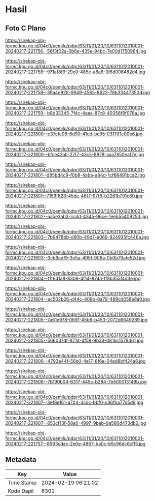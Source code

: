 # Hasil

## Foto C Plano

https://sirekap-obj-formc.kpu.go.id/04c0/pemilu/pdpr/63/11/01/20/10/6311012010001-20240217-221756--56f3f02a-0b6e-435e-94bc-7e00d1750964.jpg

https://sirekap-obj-formc.kpu.go.id/04c0/pemilu/pdpr/63/11/01/20/10/6311012010001-20240217-221758--971af8f9-29e0-485e-a8a6-3f6d008482d4.jpg

https://sirekap-obj-formc.kpu.go.id/04c0/pemilu/pdpr/63/11/01/20/10/6311012010001-20240217-221758--39a4e928-9949-4565-8623-78b33447350d.jpg

https://sirekap-obj-formc.kpu.go.id/04c0/pemilu/pdpr/63/11/01/20/10/6311012010001-20240217-221759--b8b33345-7f4c-4aaa-87c8-49356f8f078a.jpg

https://sirekap-obj-formc.kpu.go.id/04c0/pemilu/pdpr/63/11/01/20/10/6311012010001-20240217-221800--c37cfc06-6d90-41cd-bc95-03111f1c00b6.jpg

https://sirekap-obj-formc.kpu.go.id/04c0/pemilu/pdpr/63/11/01/20/10/6311012010001-20240217-221800--bfce42ab-27f7-43c5-8978-aaa7850eaf7e.jpg

https://sirekap-obj-formc.kpu.go.id/04c0/pemilu/pdpr/63/11/01/20/10/6311012010001-20240217-221801--d85bd4c9-f0b8-4aba-a84d-1cf68491bca2.jpg

https://sirekap-obj-formc.kpu.go.id/04c0/pemilu/pdpr/63/11/01/20/10/6311012010001-20240217-221801--7159f823-45de-46f7-97f6-b2261b791c60.jpg

https://sirekap-obj-formc.kpu.go.id/04c0/pemilu/pdpr/63/11/01/20/10/6311012010001-20240217-221802--aabe3ab3-ccdd-4345-96ce-1eeb55409253.jpg

https://sirekap-obj-formc.kpu.go.id/04c0/pemilu/pdpr/63/11/01/20/10/6311012010001-20240217-221803--7b9478bb-d90b-49d7-a069-824935fc446a.jpg

https://sirekap-obj-formc.kpu.go.id/04c0/pemilu/pdpr/63/11/01/20/10/6311012010001-20240217-221803--3cb9adf9-3e5a-495f-906a-0b0b79afe52d.jpg

https://sirekap-obj-formc.kpu.go.id/04c0/pemilu/pdpr/63/11/01/20/10/6311012010001-20240217-221804--f1f6d1a8-8308-4f14-874a-ff8b355f4d3e.jpg

https://sirekap-obj-formc.kpu.go.id/04c0/pemilu/pdpr/63/11/01/20/10/6311012010001-20240217-221804--ac502b26-d44c-409b-8a79-489cd058e8a0.jpg

https://sirekap-obj-formc.kpu.go.id/04c0/pemilu/pdpr/63/11/01/20/10/6311012010001-20240217-221805--7a61e978-0691-45b6-b453-2072d6649289.jpg

https://sirekap-obj-formc.kpu.go.id/04c0/pemilu/pdpr/63/11/01/20/10/6311012010001-20240217-221805--566037df-871d-4f58-9b33-081bc1578d61.jpg

https://sirekap-obj-formc.kpu.go.id/04c0/pemilu/pdpr/63/11/01/20/10/6311012010001-20240217-221806--4793e44f-56b0-4e17-8f6e-04ed8bf424a8.jpg

https://sirekap-obj-formc.kpu.go.id/04c0/pemilu/pdpr/63/11/01/20/10/6311012010001-20240217-221806--7b190b04-6317-445c-b284-7b500013149b.jpg

https://sirekap-obj-formc.kpu.go.id/04c0/pemilu/pdpr/63/11/01/20/10/6311012010001-20240217-221807--3ef8e161-a704-4cdc-bbf0-c36fba77d5d9.jpg

https://sirekap-obj-formc.kpu.go.id/04c0/pemilu/pdpr/63/11/01/20/10/6311012010001-20240217-221807--853cf13f-58a0-4997-9beb-9a580d473db0.jpg

https://sirekap-obj-formc.kpu.go.id/04c0/pemilu/pdpr/63/11/01/20/10/6311012010001-20240217-221757--8993cdac-2e0e-4867-ba0c-b5c96dc8cff5.jpg


## Metadata

| Key        | Value               |
| ---------- | ------------------- |
| Time Stamp | 2024-02-19 06:21:02 |
| Kode Dapil | 6301                |



